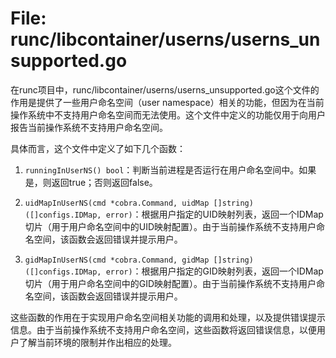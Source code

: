 # File: runc/libcontainer/userns/userns_unsupported.go

在runc项目中，runc/libcontainer/userns/userns_unsupported.go这个文件的作用是提供了一些用户命名空间（user namespace）相关的功能，但因为在当前操作系统中不支持用户命名空间而无法使用。这个文件中定义的功能仅用于向用户报告当前操作系统不支持用户命名空间。

具体而言，这个文件中定义了如下几个函数：

1. `runningInUserNS() bool`：判断当前进程是否运行在用户命名空间中。如果是，则返回true；否则返回false。

2. `uidMapInUserNS(cmd *cobra.Command, uidMap []string) ([]configs.IDMap, error)`：根据用户指定的UID映射列表，返回一个IDMap切片（用于用户命名空间中的UID映射配置）。由于当前操作系统不支持用户命名空间，该函数会返回错误并提示用户。

3. `gidMapInUserNS(cmd *cobra.Command, gidMap []string) ([]configs.IDMap, error)`：根据用户指定的GID映射列表，返回一个IDMap切片（用于用户命名空间中的GID映射配置）。由于当前操作系统不支持用户命名空间，该函数会返回错误并提示用户。

这些函数的作用在于实现用户命名空间相关功能的调用和处理，以及提供错误提示信息。由于当前操作系统不支持用户命名空间，这些函数将返回错误信息，以便用户了解当前环境的限制并作出相应的处理。

